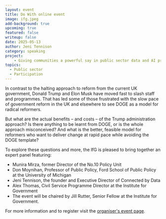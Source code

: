 ```yaml
---
layout: event
title: Do With online event
image: ifg.jpeg
add-background: true
upcoming: true
featured: false
writeup: false
date: 2025-05-13
author: Jeni Tennison
category: speaking
project: 
    - Giving communities a powerful say in public sector data and AI projects
topics:
  - Public sector
  - Participation
---
```


In contrast to the halting approach to reform from the current UK government, Donald Trump and Elon Musk have moved fast to slash staff and programmes. That has led some of those frustrated with the slow pace of government reform in the UK and elsewhere to see DOGE as a model for radical reformers. 

<!--more-->

But what are the actual benefits – and costs – of the Trump administration approach? Is there anything to be learnt from DOGE, or is the whole approach misconceived? And what is the better, feasible model for reformers who want to deliver change at rapid pace while avoiding the DOGE template?  

To explore these questions and more, the IfG is pleased to bring together an expert panel featuring:
* Munira Mirza, former Director of the No.10 Policy Unit
* Don Moynihan, Professor of Public Policy, Ford School of Public Policy at the University of Michigan
* Jeni Tennison, the founder and Executive Director of Connected by Data
* Alex Thomas, Civil Service Programme Director at the Institute for Government
* The event will be chaired by Jill Rutter, Senior Fellow at the Institute for Government.

For more information and to register visit the [organiser's event page](https://www.instituteforgovernment.org.uk/event/trump-reform-government-elon-musk-doge).
